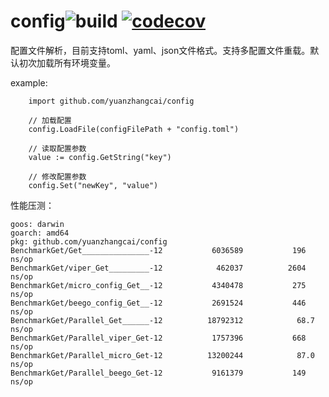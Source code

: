 # config![build](https://github.com/yuanzhangcai/config/workflows/Go/badge.svg)&nbsp;[![codecov](https://codecov.io/gh/yuanzhangcai/config/branch/master/graph/badge.svg)](https://codecov.io/gh/yuanzhangcai/config)
配置文件解析，目前支持toml、yaml、json文件格式。支持多配置文件重载。默认初次加载所有环境变量。

example:
```
    import github.com/yuanzhangcai/config

    // 加载配置
    config.LoadFile(configFilePath + "config.toml")

    // 读取配置参数
    value := config.GetString("key")

    // 修改配置参数
    config.Set("newKey", "value")

```

性能压测：
```
goos: darwin
goarch: amd64
pkg: github.com/yuanzhangcai/config
BenchmarkGet/Get_______________-12         	 6036589	       196 ns/op
BenchmarkGet/viper_Get_________-12       	  462037	      2604 ns/op
BenchmarkGet/micro_config_Get__-12      	 4340478	       275 ns/op
BenchmarkGet/beego_config_Get__-12      	 2691524	       446 ns/op
BenchmarkGet/Parallel_Get______-12      	18792312	        68.7 ns/op
BenchmarkGet/Parallel_viper_Get-12       	 1757396	       668 ns/op
BenchmarkGet/Parallel_micro_Get-12       	13200244	        87.0 ns/op
BenchmarkGet/Parallel_beego_Get-12       	 9161379	       149 ns/op
```